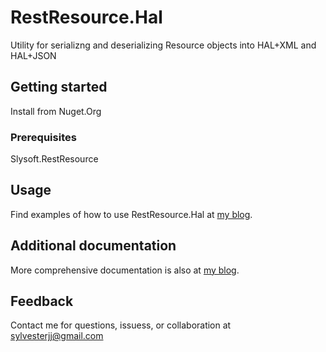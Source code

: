 ﻿# RestResource.Hal

Utility for serializng and deserializing Resource objects into HAL+XML and HAL+JSON

## Getting started

Install from Nuget.Org

### Prerequisites

Slysoft.RestResource

## Usage

Find examples of how to use RestResource.Hal at [my blog](https://sly-soft.com/rest-resource-quick-start/).

## Additional documentation

More comprehensive documentation is also at [my blog](https://sly-soft.com/rest-resource/).

## Feedback

Contact me for questions, issuess, or collaboration at <sylvesterjj@gmail.com>